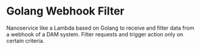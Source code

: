 # Golang Webhook Filter

Nanoservice like a Lambda based on Golang to receive and filter data from a webhook of a DAM system. Filter requests and trigger action only on certain criteria.